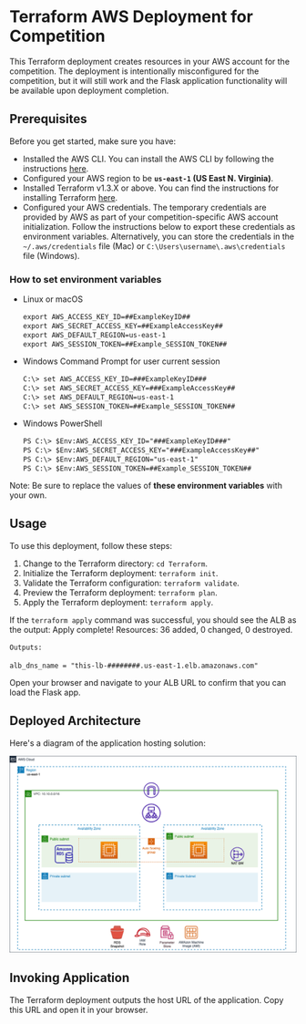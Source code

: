 # Terraform AWS Deployment for Competition

This Terraform deployment creates resources in your AWS account for the competition. The deployment is intentionally misconfigured for the competition, but it will still work and the Flask application functionality will be available upon deployment completion.

## Prerequisites

Before you get started, make sure you have:

- Installed the AWS CLI. You can install the AWS CLI by following the instructions [here](https://aws.amazon.com/cli/).
- Configured your AWS region to be **`us-east-1` (US East N. Virginia)**.
- Installed Terraform v1.3.X or above. You can find the instructions for installing Terraform [here](https://developer.hashicorp.com/terraform/downloads?product_intent=terraform).
- Configured your AWS credentials. The temporary credentials are provided by AWS as part of your competition-specific AWS account initialization. Follow the instructions below to export these credentials as environment variables. Alternatively, you can store the credentials in the `~/.aws/credentials` file (Mac) or `C:\Users\username\.aws\credentials` file (Windows).

### How to set environment variables

- Linux or macOS

    ```
    export AWS_ACCESS_KEY_ID=##ExampleKeyID##
    export AWS_SECRET_ACCESS_KEY=##ExampleAccessKey##
    export AWS_DEFAULT_REGION=us-east-1
    export AWS_SESSION_TOKEN=##Example_SESSION_TOKEN##
    ```

- Windows Command Prompt for user current session

    ```
    C:\> set AWS_ACCESS_KEY_ID=###ExampleKeyID###
    C:\> set AWS_SECRET_ACCESS_KEY=###ExampleAccessKey##
    C:\> set AWS_DEFAULT_REGION=us-east-1
    C:\> set AWS_SESSION_TOKEN=##Example_SESSION_TOKEN##
    ```

- Windows PowerShell

    ```
    PS C:\> $Env:AWS_ACCESS_KEY_ID="###ExampleKeyID###"
    PS C:\> $Env:AWS_SECRET_ACCESS_KEY="###ExampleAccessKey##"
    PS C:\> $Env:AWS_DEFAULT_REGION="us-east-1"
    PS C:\> $Env:AWS_SESSION_TOKEN=##Example_SESSION_TOKEN##
    ```

Note: Be sure to replace the values of **these environment variables** with your own.

## Usage

To use this deployment, follow these steps:

1. Change to the Terraform directory: `cd Terraform`.
2. Initialize the Terraform deployment: `terraform init`.
3. Validate the Terraform configuration: `terraform validate`.
4. Preview the Terraform deployment: `terraform plan`.
5. Apply the Terraform deployment: `terraform apply`.

If the `terraform apply` command was successful, you should see the ALB as the output:
Apply complete! Resources: 36 added, 0 changed, 0 destroyed.

```
Outputs:

alb_dns_name = "this-lb-########.us-east-1.elb.amazonaws.com"

```

Open your browser and navigate to your ALB URL to confirm that you can load the Flask app.

## Deployed Architecture

Here's a diagram of the application hosting solution:

![Application hosting solution](../../images/Diagram_v2.png)

## Invoking Application

The Terraform deployment outputs the host URL of the application. Copy this URL and open it in your browser.
